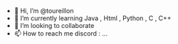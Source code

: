 - 👋 Hi, I’m @toureillon
- 🌱 I’m currently learning Java , Html , Python , C , C++ 
- 💞️ I’m looking to collaborate 
- 📫 How to reach me discord :  ...

<!---
toureillon/toureillon is a ✨ special ✨ repository because its `README.md` (this file) appears on your GitHub profile.
You can click the Preview link to take a look at your changes.
--->
